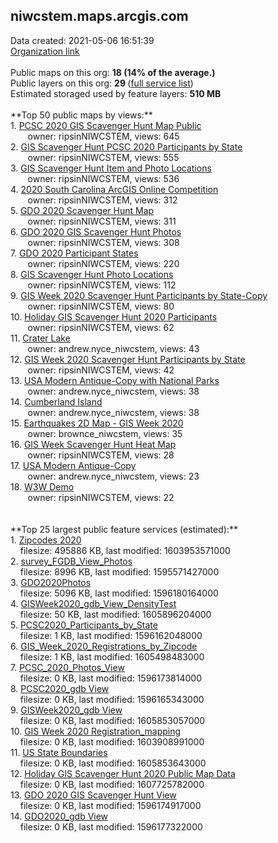 <h2>niwcstem.maps.arcgis.com</h2> Data created: 2021-05-06 16:51:39 <br /><a target='new' href='https://niwcstem.maps.arcgis.com'>Organization link</a><br /><br />Public maps on this org: <b>18 (14% of the average.)</b><br />Public layers on this org: <b>29 </b>(<a target='new' href='https://services.arcgis.com/YHQklwvHY2vsYvxe/ArcGIS/rest/services'>full service list</a>)<br />Estimated storaged used by feature layers: <b>510 MB</b><br /><br />**Top 50 public maps by views:**<br />  1. <a target='new' href='https://www.arcgis.com/home/item.html?id=f3468f4970c3494b86b5625b922eade3'>PCSC 2020 GIS Scavenger Hunt Map Public</a> <br />  &nbsp;&nbsp;&nbsp;&nbsp; &nbsp;&nbsp;owner: ripsinNIWCSTEM, views: 645<br />  2. <a target='new' href='https://www.arcgis.com/home/item.html?id=86e3ac8947414aaf9ec44030581f2b38'>GIS Scavenger Hunt PCSC 2020 Participants by State</a> <br />  &nbsp;&nbsp;&nbsp;&nbsp; &nbsp;&nbsp;owner: ripsinNIWCSTEM, views: 555<br />  3. <a target='new' href='https://www.arcgis.com/home/item.html?id=c078da2345dc4333bf9a4eaef80fe093'>GIS Scavenger Hunt Item and Photo Locations</a> <br />  &nbsp;&nbsp;&nbsp;&nbsp; &nbsp;&nbsp;owner: ripsinNIWCSTEM, views: 536<br />  4. <a target='new' href='https://www.arcgis.com/home/item.html?id=bdaf2ad132dd4a56bdb0f64f80048000'>2020 South Carolina ArcGIS Online Competition</a> <br />  &nbsp;&nbsp;&nbsp;&nbsp; &nbsp;&nbsp;owner: ripsinNIWCSTEM, views: 312<br />  5. <a target='new' href='https://www.arcgis.com/home/item.html?id=c0a9e2db7f44420696ffc65b065644c4'>GDO 2020 Scavenger Hunt Map</a> <br />  &nbsp;&nbsp;&nbsp;&nbsp; &nbsp;&nbsp;owner: ripsinNIWCSTEM, views: 311<br />  6. <a target='new' href='https://www.arcgis.com/home/item.html?id=69a406d98b8e432194c619207de38705'>GDO 2020 GIS Scavenger Hunt Photos</a> <br />  &nbsp;&nbsp;&nbsp;&nbsp; &nbsp;&nbsp;owner: ripsinNIWCSTEM, views: 308<br />  7. <a target='new' href='https://www.arcgis.com/home/item.html?id=ced85d6b9c5b4089bb1006106cb3277e'>GDO 2020 Participant States</a> <br />  &nbsp;&nbsp;&nbsp;&nbsp; &nbsp;&nbsp;owner: ripsinNIWCSTEM, views: 220<br />  8. <a target='new' href='https://www.arcgis.com/home/item.html?id=404f4d860d0d47f4a95dd3c458772c5d'>GIS Scavenger Hunt Photo Locations</a> <br />  &nbsp;&nbsp;&nbsp;&nbsp; &nbsp;&nbsp;owner: ripsinNIWCSTEM, views: 112<br />  9. <a target='new' href='https://www.arcgis.com/home/item.html?id=01a285a13b324683be27162285cf879f'>GIS Week 2020 Scavenger Hunt Participants by State-Copy</a> <br />  &nbsp;&nbsp;&nbsp;&nbsp; &nbsp;&nbsp;owner: ripsinNIWCSTEM, views: 80<br />  10. <a target='new' href='https://www.arcgis.com/home/item.html?id=b7d13f43013c4b018a282c8a9ce6b2cd'>Holiday GIS Scavenger Hunt 2020 Participants</a> <br />  &nbsp;&nbsp;&nbsp;&nbsp; &nbsp;&nbsp;owner: ripsinNIWCSTEM, views: 62<br />  11. <a target='new' href='https://www.arcgis.com/home/item.html?id=65b14fa2d2e64286a155c91ea8bbaaaa'>Crater Lake</a> <br />  &nbsp;&nbsp;&nbsp;&nbsp; &nbsp;&nbsp;owner: andrew.nyce_niwcstem, views: 43<br />  12. <a target='new' href='https://www.arcgis.com/home/item.html?id=ca6b06d5ce7847ca828fc8c4f05ab20f'>GIS Week 2020 Scavenger Hunt Participants by State</a> <br />  &nbsp;&nbsp;&nbsp;&nbsp; &nbsp;&nbsp;owner: ripsinNIWCSTEM, views: 42<br />  13. <a target='new' href='https://www.arcgis.com/home/item.html?id=2772d802174b44b0ba335a79c3798e11'>USA Modern Antique-Copy with National Parks</a> <br />  &nbsp;&nbsp;&nbsp;&nbsp; &nbsp;&nbsp;owner: andrew.nyce_niwcstem, views: 38<br />  14. <a target='new' href='https://www.arcgis.com/home/item.html?id=538474cfc99b443b9ce043f6f3312ccc'>Cumberland Island</a> <br />  &nbsp;&nbsp;&nbsp;&nbsp; &nbsp;&nbsp;owner: andrew.nyce_niwcstem, views: 38<br />  15. <a target='new' href='https://www.arcgis.com/home/item.html?id=3198c656db414ca89ccb83a3bb22221a'>Earthquakes 2D Map - GIS Week 2020</a> <br />  &nbsp;&nbsp;&nbsp;&nbsp; &nbsp;&nbsp;owner: brownce_niwcstem, views: 35<br />  16. <a target='new' href='https://www.arcgis.com/home/item.html?id=6810638839a74906abdf2754f4edd880'>GIS Week Scavenger Hunt Heat Map</a> <br />  &nbsp;&nbsp;&nbsp;&nbsp; &nbsp;&nbsp;owner: ripsinNIWCSTEM, views: 28<br />  17. <a target='new' href='https://www.arcgis.com/home/item.html?id=ad68c1ac277e47ff9c1be40e3f3e08f4'>USA Modern Antique-Copy</a> <br />  &nbsp;&nbsp;&nbsp;&nbsp; &nbsp;&nbsp;owner: andrew.nyce_niwcstem, views: 23<br />  18. <a target='new' href='https://www.arcgis.com/home/item.html?id=30a9c72b8d4b4905975fa705c1734461'>W3W Demo</a> <br />  &nbsp;&nbsp;&nbsp;&nbsp; &nbsp;&nbsp;owner: ripsinNIWCSTEM, views: 22<br /><br /><br />**Top 25 largest public feature services (estimated):**<br /> 1. <a target='new' href='https://www.arcgis.com/home/item.html?id=626b94e028244907ae91db09b75f8b0d'>Zipcodes 2020</a><br /> &nbsp;&nbsp;&nbsp;&nbsp;filesize: 495886 KB, last modified: 1603953571000<br /> 2. <a target='new' href='https://www.arcgis.com/home/item.html?id=53959698533a4045a2351337acd7986f'>survey_FGDB_View_Photos</a><br /> &nbsp;&nbsp;&nbsp;&nbsp;filesize: 8996 KB, last modified: 1595571427000<br /> 3. <a target='new' href='https://www.arcgis.com/home/item.html?id=e88e95744e3d47f3a25bb9d6a34d72ac'>GDO2020Photos</a><br /> &nbsp;&nbsp;&nbsp;&nbsp;filesize: 5096 KB, last modified: 1596180164000<br /> 4. <a target='new' href='https://www.arcgis.com/home/item.html?id=b21a9d8cfef34322b0c61f5da564180c'>GISWeek2020_gdb_View_DensityTest</a><br /> &nbsp;&nbsp;&nbsp;&nbsp;filesize: 50 KB, last modified: 1605896204000<br /> 5. <a target='new' href='https://www.arcgis.com/home/item.html?id=8708be68185a41d292f7933ac103ec79'>PCSC2020_Participants_by_State</a><br /> &nbsp;&nbsp;&nbsp;&nbsp;filesize: 1 KB, last modified: 1596162048000<br /> 6. <a target='new' href='https://www.arcgis.com/home/item.html?id=68fc22678ad6434d9898bebd3298fd92'>GIS_Week_2020_Registrations_by_Zipcode</a><br /> &nbsp;&nbsp;&nbsp;&nbsp;filesize: 1 KB, last modified: 1605498483000<br /> 7. <a target='new' href='https://www.arcgis.com/home/item.html?id=e114d298757e4a698966ce0f4960d4ae'>PCSC_2020_Photos_View</a><br /> &nbsp;&nbsp;&nbsp;&nbsp;filesize: 0 KB, last modified: 1596173814000<br /> 8. <a target='new' href='https://www.arcgis.com/home/item.html?id=fbc269a2ed5140c6be8406ee1056d1b3'>PCSC2020_gdb View</a><br /> &nbsp;&nbsp;&nbsp;&nbsp;filesize: 0 KB, last modified: 1596165343000<br /> 9. <a target='new' href='https://www.arcgis.com/home/item.html?id=7f863bbe92a74a279576e4294e592724'>GISWeek2020_gdb View</a><br /> &nbsp;&nbsp;&nbsp;&nbsp;filesize: 0 KB, last modified: 1605853057000<br /> 10. <a target='new' href='https://www.arcgis.com/home/item.html?id=79e04bea02c24109a6d1be426528d111'>GIS Week 2020 Registration_mapping</a><br /> &nbsp;&nbsp;&nbsp;&nbsp;filesize: 0 KB, last modified: 1603908991000<br /> 11. <a target='new' href='https://www.arcgis.com/home/item.html?id=af3cc834863745449ad9ecb3d645fd36'>US State Boundaries</a><br /> &nbsp;&nbsp;&nbsp;&nbsp;filesize: 0 KB, last modified: 1605853643000<br /> 12. <a target='new' href='https://www.arcgis.com/home/item.html?id=4b1b61a059f34cc0be8fc6f86cdae258'>Holiday GIS Scavenger Hunt 2020 Public Map Data</a><br /> &nbsp;&nbsp;&nbsp;&nbsp;filesize: 0 KB, last modified: 1607725782000<br /> 13. <a target='new' href='https://www.arcgis.com/home/item.html?id=d583c564057147098e07cab8a66fd5c6'>GDO 2020 GIS Scavenger Hunt View</a><br /> &nbsp;&nbsp;&nbsp;&nbsp;filesize: 0 KB, last modified: 1596174917000<br /> 14. <a target='new' href='https://www.arcgis.com/home/item.html?id=c48670e4ebd6425fbafc9218f97a3b39'>GDO2020_gdb View</a><br /> &nbsp;&nbsp;&nbsp;&nbsp;filesize: 0 KB, last modified: 1596177322000<br />